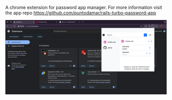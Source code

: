 A chrome extension for password app manager.
For more information visit the app repo https://github.com/puntodamar/rails-turbo-password-app

![img.png](img.png)